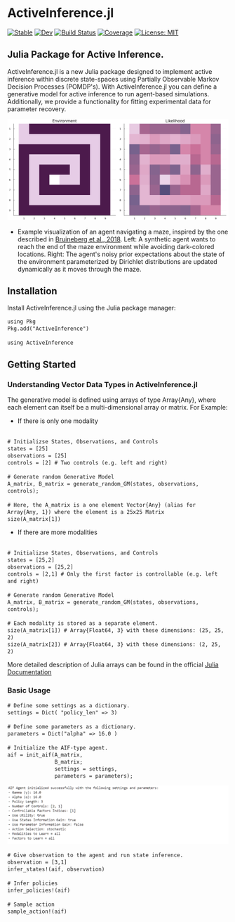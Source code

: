 # ActiveInference.jl

[![Stable](https://img.shields.io/badge/docs-stable-blue.svg)](https://samuelnehrer02.github.io/ActiveInference.jl/stable/)
[![Dev](https://img.shields.io/badge/docs-dev-blue.svg)](https://samuelnehrer02.github.io/ActiveInference.jl/dev/)
[![Build Status](https://github.com/samuelnehrer02/ActiveInference.jl/actions/workflows/CI.yml/badge.svg?branch=master)](https://github.com/samuelnehrer02/ActiveInference.jl/actions/workflows/CI.yml?query=branch%3Amaster)
[![Coverage](https://codecov.io/gh/samuelnehrer02/ActiveInference.jl/branch/master/graph/badge.svg)](https://codecov.io/gh/samuelnehrer02/ActiveInference.jl)
[![License: MIT](https://img.shields.io/badge/License-MIT-yellow.svg)](https://opensource.org/licenses/MIT)

## Julia Package for Active Inference.
ActiveInference.jl is a new Julia package designed to implement active inference within discrete state-spaces using Partially Observable Markov Decision Processes (POMDP's). With ActiveInference.jl you can define a generative model for active inference to run agent-based simulations. Additionally, we provide a functionality for fitting experimental data for parameter recovery. 

![Maze Animation](.github/animation_maze.gif)
* Example visualization of an agent navigating a maze, inspired by the one described in [Bruineberg et al., 2018](https://www.sciencedirect.com/science/article/pii/S0022519318303151?via%3Dihub).
Left: A synthetic agent wants to reach the end of the maze environment while avoiding dark-colored locations.
Right: The agent's noisy prior expectations about the state of the environment parameterized by Dirichlet distributions are updated dynamically as it moves through the maze.

## Installation
Install ActiveInference.jl using the Julia package manager:
````@example Introduction
using Pkg
Pkg.add("ActiveInference")

using ActiveInference
````


## Getting Started 

### Understanding Vector Data Types in ActiveInference.jl
The generative model is defined using arrays of type Array{Any}, where each element can itself be a multi-dimensional array or matrix. For Example: 

* If there is only one modality
````@example Introduction

# Initializse States, Observations, and Controls
states = [25]
observations = [25]
controls = [2] # Two controls (e.g. left and right)

# Generate random Generative Model 
A_matrix, B_matrix = generate_random_GM(states, observations, controls);

# Here, the A_matrix is a one element Vector{Any} (alias for Array{Any, 1}) where the element is a 25x25 Matrix
size(A_matrix[1]) 

````

* If there are more modalities
````@example Introduction

# Initializse States, Observations, and Controls
states = [25,2] 
observations = [25,2]
controls = [2,1] # Only the first factor is controllable (e.g. left and right)

# Generate random Generative Model 
A_matrix, B_matrix = generate_random_GM(states, observations, controls);

# Each modality is stored as a separate element.
size(A_matrix[1]) # Array{Float64, 3} with these dimensions: (25, 25, 2)
size(A_matrix[2]) # Array{Float64, 3} with these dimensions: (2, 25, 2)

````
More detailed description of Julia arrays can be found in the official [Julia Documentation](https://docs.julialang.org/en/v1/base/arrays/)

### Basic Usage 

````@example Introduction
# Define some settings as a dictionary.
settings = Dict( "policy_len" => 3)

# Define some parameters as a dictionary.
parameters = Dict("alpha" => 16.0 )

# Initialize the AIF-type agent.
aif = init_aif(A_matrix,
               B_matrix;
               settings = settings,
               parameters = parameters);
````
![Agent Output](.github/agent_output.PNG)
````@example Introduction
# Give observation to the agent and run state inference.
observation = [3,1]
infer_states!(aif, observation)

# Infer policies 
infer_policies!(aif)

# Sample action
sample_action!(aif)

````